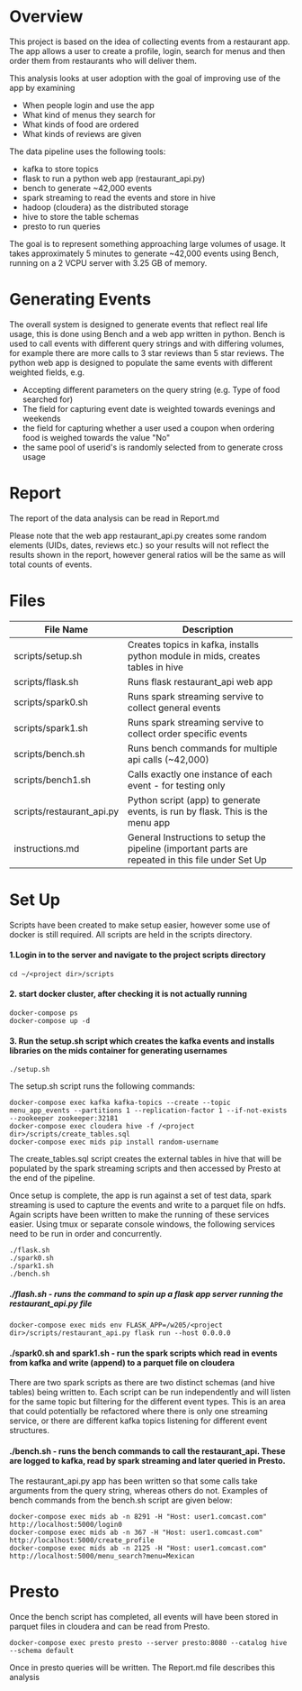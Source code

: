 # Overview

This project is based on the idea of collecting events from a restaurant app. The app allows a user to create a profile, login, search for menus and then order them from restaurants who will deliver them.  

This analysis looks at user adoption with the goal of improving use of the app by examining  

- When people login and use the app
- What kind of menus they search for
- What kinds of food are ordered
- What kinds of reviews are given  
  
The data pipeline uses the following tools:

- kafka to store topics
- flask to run a python web app (restaurant_api.py)
- bench to generate ~42,000 events
- spark streaming to read the events and store in hive
- hadoop (cloudera) as the distributed storage
- hive to store the table schemas
- presto to run queries    
  
The goal is to represent something approaching large volumes of usage. It takes approximately 5 minutes to generate ~42,000 events using Bench, running on a 2 VCPU server with 3.25 GB of memory.

# Generating Events
The overall system is designed to generate events that reflect real life usage, this is done using Bench and a web app written in python. Bench is used to call events with different query strings and with differing volumes, for example there are more calls to 3 star reviews than 5 star reviews. The python web app is designed to populate the same events with different weighted fields, e.g.

- Accepting different parameters on the query string (e.g. Type of food searched for)
- The field for capturing event date is weighted towards evenings and weekends
- the field for capturing whether a user used a coupon when ordering food is weighed towards the value "No"
- the same pool of userid's is randomly selected from to generate cross usage

# Report

The report of the data analysis can be read in Report.md  

Please note that the web app restaurant_api.py creates some random elements (UIDs, dates, reviews etc.) so your results will not reflect the results shown in the report, however general ratios will be the same as will total counts of events.

# Files

|File Name                 | Description                                                                                      |
|--------------------------|--------------------------------------------------------------------------------------------------|
|scripts/setup.sh          |Creates topics in kafka, installs python module in mids, creates tables in hive                   |
|scripts/flask.sh          |Runs flask restaurant_api web app                                                                 |
|scripts/spark0.sh         |Runs spark streaming servive to collect general events                                            |
|scripts/spark1.sh         |Runs spark streaming servive to collect order specific events                                     |
|scripts/bench.sh          |Runs bench commands for multiple api calls (~42,000)                                              |
|scripts/bench1.sh         |Calls exactly one instance of each event - for testing only                                      |
|scripts/restaurant_api.py |Python script (app) to generate events, is run by flask. This is the menu app                     |
|instructions.md           |General Instructions to setup the pipeline (important parts are repeated in this file under Set Up|

# Set Up

Scripts have been created to make setup easier, however some use of docker is still required. All scripts are held in the scripts directory. 

#### 1.Login in to the server and navigate to the project scripts directory

`cd ~/<project dir>/scripts`

#### 2. start docker cluster, after checking it is not actually running

```
docker-compose ps
docker-compose up -d
```

#### 3. Run the setup.sh script which creates the kafka events and installs libraries on the mids container for generating usernames

`./setup.sh`  
  
The setup.sh script runs the following commands:

```
docker-compose exec kafka kafka-topics --create --topic menu_app_events --partitions 1 --replication-factor 1 --if-not-exists --zookeeper zookeeper:32181  
docker-compose exec cloudera hive -f /<project dir>/scripts/create_tables.sql  
docker-compose exec mids pip install random-username  
```  
  
The create_tables.sql script creates the external tables in hive that will be populated by the spark streaming scripts and then accessed by Presto at the end of the pipeline.  

Once setup is complete, the app is run against a set of test data, spark streaming is used to capture the events and write to a parquet file on hdfs. Again scripts have been written to make the running of these services easier. Using tmux or separate console windows, the following services need to be run in order and concurrently.   
  
```
./flask.sh
./spark0.sh
./spark1.sh
./bench.sh
```

##### ./flash.sh - runs the command to spin up a flask app server running the restaurant_api.py file
`docker-compose exec mids env FLASK_APP=/w205/<project dir>/scripts/restaurant_api.py flask run --host 0.0.0.0`  

#### ./spark0.sh and spark1.sh - run the spark scripts which read in events from kafka and write (append) to a parquet file on cloudera  
There are two spark scripts as there are two distinct schemas (and hive tables) being written to. Each script can be run independently and will listen for the same topic but filtering for the different event types. This is an area that could potentially be refactored where there is only one streaming service, or there are different kafka topics listening for different event structures.

#### ./bench.sh - runs the bench commands to call the restaurant_api. These are logged to kafka, read by spark streaming and later queried in Presto.  
The restaurant_api.py app has been written so that some calls take arguments from the query string, whereas others do not. Examples of bench commands from the bench.sh script are given below:  

```
docker-compose exec mids ab -n 8291 -H "Host: user1.comcast.com"  http://localhost:5000/login0
docker-compose exec mids ab -n 367 -H "Host: user1.comcast.com"  http://localhost:5000/create_profile
docker-compose exec mids ab -n 2125 -H "Host: user1.comcast.com"  http://localhost:5000/menu_search?menu=Mexican
```

# Presto
Once the bench script has completed, all events will have been stored in parquet files in cloudera and can be read from Presto.  

`docker-compose exec presto presto --server presto:8080 --catalog hive --schema default`  
  
Once in presto queries will be written. The Report.md file describes this analysis
